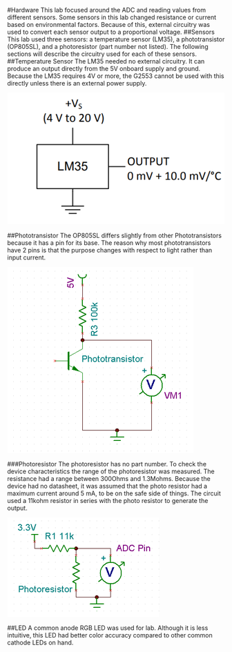 #Hardware
This lab focused around the ADC and reading values from different sensors. Some sensors in this lab changed resistance or current based on environmental factors. Because of this, external circuitry was used to convert each sensor output to a proportional voltage.
##Sensors
This lab used three sensors: a temperature sensor (LM35), a phototransistor (OP805SL), and a photoresistor (part number not listed). The following sections will describe the circuitry used for each of these sensors.
##Temperature Sensor
The LM35 needed no external circuitry. It can produce an output directly from the 5V onboard supply and ground. Because the LM35 requires 4V or more, the G2553 cannot be used with this directly unless there is an external power supply. 

![Alt test](https://github.com/RU09342/lab-5-sensing-the-world-around-you-juice-crew-rev-1/blob/master/readme%20images/LM35.PNG)

##Phototransistor
The OP805SL differs slightly from other Phototransistors because it has a pin for its base. The reason why most phototransistors have 2 pins is that the purpose changes with respect to light rather than input current.

![Alt test](https://github.com/RU09342/lab-5-sensing-the-world-around-you-juice-crew-rev-1/blob/master/readme%20images/Phototransistor.PNG)

###Photoresistor
The photoresistor has no part number. To check the device characteristics the range of the photoresistor was measured. The resistance had a range between 300Ohms and 1.3Mohms. Because the device had no datasheet, it was assumed that the photo resistor had a maximum current around 5 mA, to be on the safe side of things. The circuit used a 11kohm resistor in series with the photo resistor to generate the output. 

![Alt test](https://github.com/RU09342/lab-5-sensing-the-world-around-you-juice-crew-rev-1/blob/master/readme%20images/Photoresistor.PNG)

##LED
A common anode RGB LED was used for lab. Although it is less intuitive, this LED had better color accuracy compared to other common cathode LEDs on hand.
